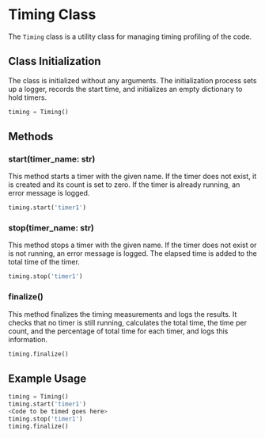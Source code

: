 # Timing Class

The `Timing` class is a utility class for managing timing profiling of the code.

## Class Initialization

The class is initialized without any arguments. The initialization process sets up a logger, records the start time, and initializes an empty dictionary to hold timers.

```python
timing = Timing()
```

## Methods

### start(timer_name: str)

This method starts a timer with the given name. If the timer does not exist, it is created and its count is set to zero. If the timer is already running, an error message is logged.

```python
timing.start('timer1')
```

### stop(timer_name: str)

This method stops a timer with the given name. If the timer does not exist or is not running, an error message is logged. The elapsed time is added to the total time of the timer.

```python
timing.stop('timer1')
```

### finalize()

This method finalizes the timing measurements and logs the results. It checks that no timer is still running, calculates the total time, the time per count, and the percentage of total time for each timer, and logs this information.

```python
timing.finalize()
```

## Example Usage
```python
timing = Timing()
timing.start('timer1')
<Code to be timed goes here>
timing.stop('timer1')
timing.finalize()
```
